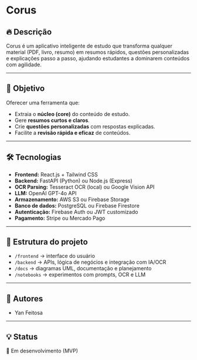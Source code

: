 # Corus

## 🔥 Descrição
Corus é um aplicativo inteligente de estudo que transforma qualquer material (PDF, livro, resumo) em resumos rápidos, questões personalizadas e explicações passo a passo, ajudando estudantes a dominarem conteúdos com agilidade.

---

## 🎯 **Objetivo**
Oferecer uma ferramenta que:
- Extraia o **núcleo (core)** do conteúdo de estudo.
- Gere **resumos curtos e claros**.
- Crie **questões personalizadas** com respostas explicadas.
- Facilite a **revisão rápida e eficaz** de conteúdos.

---

## 🛠️ **Tecnologias**
- **Frontend:** React.js + Tailwind CSS
- **Backend:** FastAPI (Python) ou Node.js (Express)
- **OCR Parsing:** Tesseract OCR (local) ou Google Vision API
- **LLM:** OpenAI GPT-4o API
- **Armazenamento:** AWS S3 ou Firebase Storage
- **Banco de dados:** PostgreSQL ou Firebase Firestore
- **Autenticação:** Firebase Auth ou JWT customizado
- **Pagamento:** Stripe ou Mercado Pago

---

## 📂 **Estrutura do projeto**
- `/frontend` → interface do usuário
- `/backend` → APIs, lógica de negócios e integração com IA/OCR
- `/docs` → diagramas UML, documentação e planejamento
- `/notebooks` → experimentos com prompts, OCR e LLM

---

## 👥 **Autores**
- Yan Feitosa

---

## 💡 **Status**
🔧 Em desenvolvimento (MVP)
